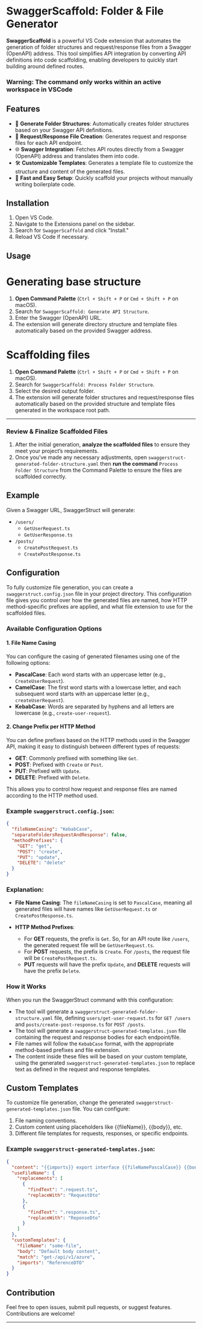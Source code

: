 # SwaggerScaffold: Folder & File Generator

**SwaggerScaffold** is a powerful VS Code extension that automates the generation of folder structures and request/response files from a Swagger (OpenAPI) address. This tool simplifies API integration by converting API definitions into code scaffolding, enabling developers to quickly start building around defined routes.

### Warning: The command only works within an active workspace in VSCode

## Features

- 🔄 **Generate Folder Structures**: Automatically creates folder structures based on your Swagger API definitions.
- 📄 **Request/Response File Creation**: Generates request and response files for each API endpoint.
- 🌐 **Swagger Integration**: Fetches API routes directly from a Swagger (OpenAPI) address and translates them into code.
- 🛠 **Customizable Templates**: Generates a template file to customize the structure and content of the generated files.
- 🚀 **Fast and Easy Setup**: Quickly scaffold your projects without manually writing boilerplate code.

## Installation

1. Open VS Code.
2. Navigate to the Extensions panel on the sidebar.
3. Search for `SwaggerScaffold` and click "Install."
4. Reload VS Code if necessary. 

## Usage

# Generating base structure

1. **Open Command Palette** (`Ctrl + Shift + P` or `Cmd + Shift + P` on macOS).
2. Search for `SwaggerScaffold: Generate API Structure`.
3. Enter the Swagger (OpenAPI) URL.
4. The extension will generate directory structure and template files automatically based on the provided Swagger address.

# Scaffolding files

1. **Open Command Palette** (`Ctrl + Shift + P` or `Cmd + Shift + P` on macOS).
2. Search for `SwaggerScaffold: Process Folder Structure`.
3. Select the desired output folder.
4. The extension will generate folder structures and request/response files automatically based on the provided structure and template files generated in the workspace root path.
---

### Review & Finalize Scaffolded Files

1. After the initial generation, **analyze the scaffolded files** to ensure they meet your project’s requirements.
2. Once you’ve made any necessary adjustments, open `swaggerstruct-generated-folder-structure.yaml` then **run the command** `Process Folder Structure` from the Command Palette to ensure the files are scaffolded correctly.


## Example

Given a Swagger URL, SwaggerStruct will generate:

- `/users/`  
  - `GetUserRequest.ts`
  - `GetUserResponse.ts`
- `/posts/`  
  - `CreatePostRequest.ts`
  - `CreatePostResponse.ts`
 

## Configuration

To fully customize file generation, you can create a `swaggerstruct.config.json` file in your project directory. This configuration file gives you control over how the generated files are named, how HTTP method-specific prefixes are applied, and what file extension to use for the scaffolded files.

### Available Configuration Options

#### 1. **File Name Casing**
You can configure the casing of generated filenames using one of the following options:
- **PascalCase**: Each word starts with an uppercase letter (e.g., `CreateUserRequest`).
- **CamelCase**: The first word starts with a lowercase letter, and each subsequent word starts with an uppercase letter (e.g., `createUserRequest`).
- **KebabCase**: Words are separated by hyphens and all letters are lowercase (e.g., `create-user-request`).

#### 2. **Change Prefix per HTTP Method**
You can define prefixes based on the HTTP methods used in the Swagger API, making it easy to distinguish between different types of requests:
- **GET**: Commonly prefixed with something like `Get`.
- **POST**: Prefixed with `Create` or `Post`.
- **PUT**: Prefixed with `Update`.
- **DELETE**: Prefixed with `Delete`.

This allows you to control how request and response files are named according to the HTTP method used.

### Example `swaggerstruct.config.json`:

```json
{
  "fileNameCasing": "KebabCase",
  "separateFoldersRequestAndResponse": false,
  "methodPrefixes": {
    "GET": "get",
    "POST": "create",
    "PUT": "update",
    "DELETE": "delete"
  }
}
```

### Explanation:

- **File Name Casing**: The `fileNameCasing` is set to `PascalCase`, meaning all generated files will have names like `GetUserRequest.ts` or `CreatePostResponse.ts`.
  
- **HTTP Method Prefixes**: 
  - For **GET** requests, the prefix is `Get`. So, for an API route like `/users`, the generated request file will be `GetUserRequest.ts`.
  - For **POST** requests, the prefix is `Create`. For `/posts`, the request file will be `CreatePostRequest.ts`.
  - **PUT** requests will have the prefix `Update`, and **DELETE** requests will have the prefix `Delete`.

### How it Works

When you run the SwaggerStruct command with this configuration:
- The tool will generate a `swaggerstruct-generated-folder-structure.yaml` file, defining `users/get-user-request.ts` for `GET /users` and `posts/create-post-response.ts` for `POST /posts`.
- The tool will generate a `swaggerstruct-generated-templates.json` file containing the request and response bodies for each endpoint/file.
- File names will follow the `KebabCase` format, with the appropriate method-based prefixes and file extension.
- The content inside these files will be based on your custom template, using the generated `swaggerstruct-generated-templates.json` to replace text as defined in the request and response templates.

## Custom Templates
To customize file generation, change the generated `swaggerstruct-generated-templates.json` file. You can configure:

1. File naming conventions.
2. Custom content using placeholders like {{fileName}}, {{body}}, etc.
3. Different file templates for requests, responses, or specific endpoints.

### Example `swaggerstruct-generated-templates.json`:

```json
{
  "content": "{{imports}} export interface {{fileNamePascalCase}} {{body}}",
  "useFileName": {
    "replacements": [
      {
        "findText": ".request.ts",
        "replaceWith": "RequestDto"
      },
      {
        "findText": ".response.ts",
        "replaceWith": "ReponseDto"
      }
    ]
  },
  "customTemplates": {
    "fileName": "some-file",
    "body": "Default body content",
    "match": "get-/api/v1/azure",
    "imports": "ReferenceDTO"
  }
}
```



## Contribution

Feel free to open issues, submit pull requests, or suggest features. Contributions are welcome!

---

